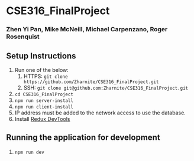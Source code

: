 # CSE316_FinalProject

### Zhen Yi Pan, Mike McNeill, Michael Carpenzano, Roger Rosenquist

## Setup Instructions

1. Run one of the below:
   1. HTTPS: `git clone https://github.com/Zharnite/CSE316_FinalProject.git`
   2. SSH: `git clone git@github.com:Zharnite/CSE316_FinalProject.git`
2. `cd CSE316_FinalProject`
3. `npm run server-install`
4. `npm run client-install`
5. IP address must be added to the network access to use the database.
6. Install [Redux DevTools](https://chrome.google.com/webstore/detail/redux-devtools/lmhkpmbekcpmknklioeibfkpmmfibljd)

## Running the application for development

1. `npm run dev`
